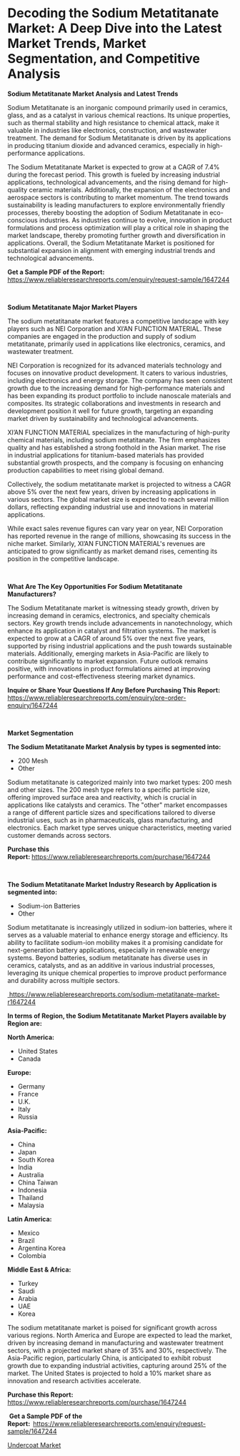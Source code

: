 <p><h1>Decoding the Sodium Metatitanate Market: A Deep Dive into the Latest Market Trends, Market Segmentation, and Competitive Analysis</h1></p><p><strong>Sodium Metatitanate Market Analysis and Latest Trends</strong></p>
<p><p>Sodium Metatitanate is an inorganic compound primarily used in ceramics, glass, and as a catalyst in various chemical reactions. Its unique properties, such as thermal stability and high resistance to chemical attack, make it valuable in industries like electronics, construction, and wastewater treatment. The demand for Sodium Metatitanate is driven by its applications in producing titanium dioxide and advanced ceramics, especially in high-performance applications.</p><p>The Sodium Metatitanate Market is expected to grow at a CAGR of 7.4% during the forecast period. This growth is fueled by increasing industrial applications, technological advancements, and the rising demand for high-quality ceramic materials. Additionally, the expansion of the electronics and aerospace sectors is contributing to market momentum. The trend towards sustainability is leading manufacturers to explore environmentally friendly processes, thereby boosting the adoption of Sodium Metatitanate in eco-conscious industries. As industries continue to evolve, innovation in product formulations and process optimization will play a critical role in shaping the market landscape, thereby promoting further growth and diversification in applications. Overall, the Sodium Metatitanate Market is positioned for substantial expansion in alignment with emerging industrial trends and technological advancements.</p></p>
<p><strong>Get a Sample PDF of the Report:&nbsp;</strong> <a href="https://www.reliableresearchreports.com/enquiry/request-sample/1647244?utm_campaign=2230&utm_medium=2&utm_source=Github&utm_content=ia&utm_term=02042025&utm_id=sodium-metatitanate">https://www.reliableresearchreports.com/enquiry/request-sample/1647244</a></p>
<p>&nbsp;</p>
<p><strong>Sodium Metatitanate Major Market Players</strong></p>
<p><p>The sodium metatitanate market features a competitive landscape with key players such as NEI Corporation and XI’AN FUNCTION MATERIAL. These companies are engaged in the production and supply of sodium metatitanate, primarily used in applications like electronics, ceramics, and wastewater treatment.</p><p>NEI Corporation is recognized for its advanced materials technology and focuses on innovative product development. It caters to various industries, including electronics and energy storage. The company has seen consistent growth due to the increasing demand for high-performance materials and has been expanding its product portfolio to include nanoscale materials and composites. Its strategic collaborations and investments in research and development position it well for future growth, targeting an expanding market driven by sustainability and technological advancements.</p><p>XI’AN FUNCTION MATERIAL specializes in the manufacturing of high-purity chemical materials, including sodium metatitanate. The firm emphasizes quality and has established a strong foothold in the Asian market. The rise in industrial applications for titanium-based materials has provided substantial growth prospects, and the company is focusing on enhancing production capabilities to meet rising global demand. </p><p>Collectively, the sodium metatitanate market is projected to witness a CAGR above 5% over the next few years, driven by increasing applications in various sectors. The global market size is expected to reach several million dollars, reflecting expanding industrial use and innovations in material applications.</p><p>While exact sales revenue figures can vary year on year, NEI Corporation has reported revenue in the range of millions, showcasing its success in the niche market. Similarly, XI’AN FUNCTION MATERIAL's revenues are anticipated to grow significantly as market demand rises, cementing its position in the competitive landscape.</p></p>
<p>&nbsp;</p>
<p><strong>What Are The Key Opportunities For Sodium Metatitanate Manufacturers?</strong></p>
<p><p>The Sodium Metatitanate market is witnessing steady growth, driven by increasing demand in ceramics, electronics, and specialty chemicals sectors. Key growth trends include advancements in nanotechnology, which enhance its application in catalyst and filtration systems. The market is expected to grow at a CAGR of around 5% over the next five years, supported by rising industrial applications and the push towards sustainable materials. Additionally, emerging markets in Asia-Pacific are likely to contribute significantly to market expansion. Future outlook remains positive, with innovations in product formulations aimed at improving performance and cost-effectiveness steering market dynamics.</p></p>
<p><strong>Inquire or Share Your Questions If Any Before Purchasing This Report:</strong> <a href="https://www.reliableresearchreports.com/enquiry/pre-order-enquiry/1647244?utm_campaign=2230&utm_medium=2&utm_source=Github&utm_content=ia&utm_term=02042025&utm_id=sodium-metatitanate">https://www.reliableresearchreports.com/enquiry/pre-order-enquiry/1647244</a></p>
<p>&nbsp;</p>
<p><strong>Market Segmentation</strong></p>
<p><strong>The Sodium Metatitanate Market Analysis by types is segmented into:</strong></p>
<p><ul><li>200 Mesh</li><li>Other</li></ul></p>
<p><p>Sodium metatitanate is categorized mainly into two market types: 200 mesh and other sizes. The 200 mesh type refers to a specific particle size, offering improved surface area and reactivity, which is crucial in applications like catalysts and ceramics. The "other" market encompasses a range of different particle sizes and specifications tailored to diverse industrial uses, such as in pharmaceuticals, glass manufacturing, and electronics. Each market type serves unique characteristics, meeting varied customer demands across sectors.</p></p>
<p><strong>Purchase this Report:&nbsp;</strong><a href="https://www.reliableresearchreports.com/purchase/1647244?utm_campaign=2230&utm_medium=2&utm_source=Github&utm_content=ia&utm_term=02042025&utm_id=sodium-metatitanate">https://www.reliableresearchreports.com/purchase/1647244</a></p>
<p>&nbsp;</p>
<p><strong>The Sodium Metatitanate Market Industry Research by Application is segmented into:</strong></p>
<p><ul><li>Sodium-ion Batteries</li><li>Other</li></ul></p>
<p><p>Sodium metatitanate is increasingly utilized in sodium-ion batteries, where it serves as a valuable material to enhance energy storage and efficiency. Its ability to facilitate sodium-ion mobility makes it a promising candidate for next-generation battery applications, especially in renewable energy systems. Beyond batteries, sodium metatitanate has diverse uses in ceramics, catalysts, and as an additive in various industrial processes, leveraging its unique chemical properties to improve product performance and durability across multiple sectors.</p></p>
<p><a href="https://www.reliableresearchreports.com/sodium-metatitanate-market-r1647244?utm_campaign=2230&utm_medium=2&utm_source=Github&utm_content=ia&utm_term=02042025&utm_id=sodium-metatitanate">&nbsp;https://www.reliableresearchreports.com/sodium-metatitanate-market-r1647244</a></p>
<p><strong>In terms of Region, the Sodium Metatitanate Market Players available by Region are:</strong></p>
<p>
    <p> <strong> North America: </strong>
        <ul>
            <li>United States</li>
            <li>Canada</li>
        </ul>
        </p> 
    <p> <strong> Europe: </strong>
        <ul>
            <li>Germany</li>
            <li>France</li>
            <li>U.K.</li>
            <li>Italy</li>
            <li>Russia</li>
        </ul>
        </p> 
    <p> <strong> Asia-Pacific: </strong>
        <ul>
            <li>China</li>
            <li>Japan</li>
            <li>South Korea</li>
            <li>India</li>
            <li>Australia</li>
            <li>China Taiwan</li>
            <li>Indonesia</li>
            <li>Thailand</li>
            <li>Malaysia</li>
        </ul>
        </p> 
    <p> <strong> Latin America: </strong>
        <ul>
            <li>Mexico</li>
            <li>Brazil</li>
            <li>Argentina Korea</li>
            <li>Colombia</li>
        </ul>
        </p> 
    <p> <strong> Middle East & Africa: </strong>
        <ul>
            <li>Turkey</li>
            <li>Saudi</li>
            <li>Arabia</li>
            <li>UAE</li>
            <li>Korea</li>
        </ul>
    </p>
    </p>
<p><p>The sodium metatitanate market is poised for significant growth across various regions. North America and Europe are expected to lead the market, driven by increasing demand in manufacturing and wastewater treatment sectors, with a projected market share of 35% and 30%, respectively. The Asia-Pacific region, particularly China, is anticipated to exhibit robust growth due to expanding industrial activities, capturing around 25% of the market. The United States is projected to hold a 10% market share as innovation and research activities accelerate.</p></p>
<p><strong>Purchase this Report: </strong><a href="https://www.reliableresearchreports.com/purchase/1647244?utm_campaign=2230&utm_medium=2&utm_source=Github&utm_content=ia&utm_term=02042025&utm_id=sodium-metatitanate">https://www.reliableresearchreports.com/purchase/1647244</a></p>
<p>&nbsp;<strong>Get a Sample PDF of the Report:&nbsp;&nbsp;</strong><a href="https://www.reliableresearchreports.com/enquiry/request-sample/1647244?utm_campaign=2230&utm_medium=2&utm_source=Github&utm_content=ia&utm_term=02042025&utm_id=sodium-metatitanate">https://www.reliableresearchreports.com/enquiry/request-sample/1647244</a></p>
<p><strong></strong></p>
<p><p><a href="https://github.com/petbigbeepjn/Market-Research-Report-List-2/blob/main/undercoat-market.md?utm_campaign=2230&utm_medium=2&utm_source=Github&utm_content=ia&utm_term=02042025&utm_id=sodium-metatitanate">Undercoat Market</a></p></p>